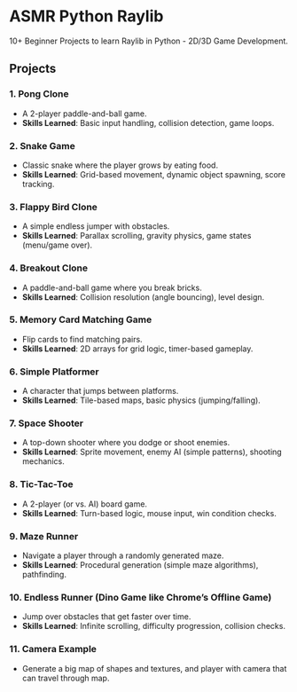 # ASMR Python Raylib

10+ Beginner Projects to learn Raylib in Python - 2D/3D Game Development.

## Projects

### **1. Pong Clone**  
   - A 2-player paddle-and-ball game.  
   - **Skills Learned**: Basic input handling, collision detection, game loops.  

### **2. Snake Game**  
   - Classic snake where the player grows by eating food.  
   - **Skills Learned**: Grid-based movement, dynamic object spawning, score tracking.  

### **3. Flappy Bird Clone**  
   - A simple endless jumper with obstacles.  
   - **Skills Learned**: Parallax scrolling, gravity physics, game states (menu/game over).  

### **4. Breakout Clone**  
   - A paddle-and-ball game where you break bricks.  
   - **Skills Learned**: Collision resolution (angle bouncing), level design.  

### **5. Memory Card Matching Game**  
   - Flip cards to find matching pairs.  
   - **Skills Learned**: 2D arrays for grid logic, timer-based gameplay.  

### **6. Simple Platformer**  
   - A character that jumps between platforms.  
   - **Skills Learned**: Tile-based maps, basic physics (jumping/falling).  

### **7. Space Shooter**  
   - A top-down shooter where you dodge or shoot enemies.  
   - **Skills Learned**: Sprite movement, enemy AI (simple patterns), shooting mechanics.  

### **8. Tic-Tac-Toe**  
   - A 2-player (or vs. AI) board game.  
   - **Skills Learned**: Turn-based logic, mouse input, win condition checks.  

### **9. Maze Runner**  
   - Navigate a player through a randomly generated maze.  
   - **Skills Learned**: Procedural generation (simple maze algorithms), pathfinding.  

### **10. Endless Runner (Dino Game like Chrome’s Offline Game)**  
   - Jump over obstacles that get faster over time.  
   - **Skills Learned**: Infinite scrolling, difficulty progression, collision checks.  

### **11. Camera Example**
   - Generate a big map of shapes and textures, and player with camera that can travel through map.
